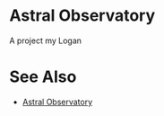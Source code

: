 # Astral Observatory
A project my Logan

# See Also
* [Astral Observatory](https://www.youtube.com/watch?v=QEV1YKYTp3I)
